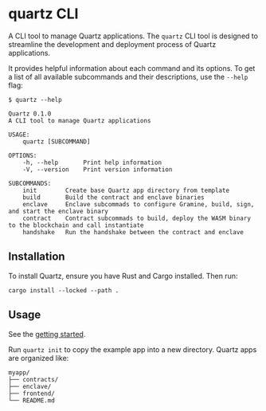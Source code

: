 # quartz CLI

A CLI tool to manage Quartz applications. The `quartz` CLI tool is designed to streamline the development and deployment
process of Quartz applications.

It provides helpful information about each command and its options. To get a list of all available subcommands and their
descriptions, use the `--help` flag:

```shell
$ quartz --help

Quartz 0.1.0
A CLI tool to manage Quartz applications

USAGE:
    quartz [SUBCOMMAND]

OPTIONS:
    -h, --help       Print help information
    -V, --version    Print version information

SUBCOMMANDS:
    init        Create base Quartz app directory from template
    build       Build the contract and enclave binaries
    enclave     Enclave subcommads to configure Gramine, build, sign, and start the enclave binary
    contract    Contract subcommads to build, deploy the WASM binary to the blockchain and call instantiate
    handshake   Run the handshake between the contract and enclave
```

## Installation

To install Quartz, ensure you have Rust and Cargo installed. Then run:

```shell
cargo install --locked --path .
```

## Usage

See the [getting started](/docs/getting_started.md).

Run `quartz init` to copy the example app into a new directory. Quartz apps are
organized like:

```shell
myapp/
├── contracts/
├── enclave/
├── frontend/
└── README.md
```
